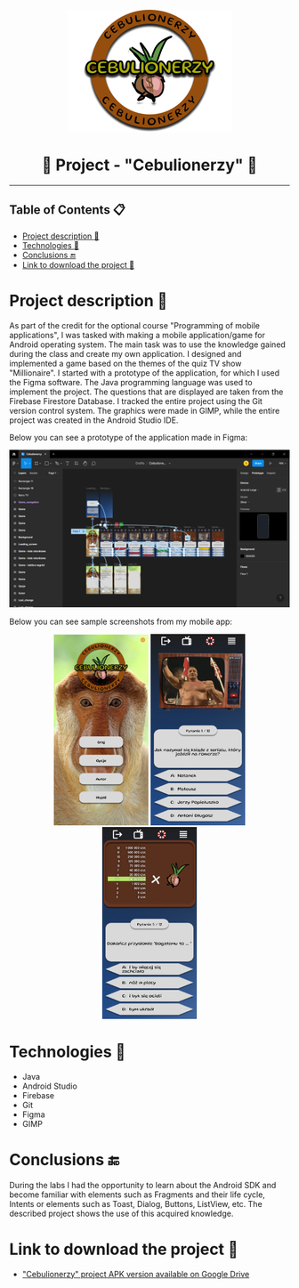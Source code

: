 <p align="center">
  <img src="assets/logo.png" />
</p>

<h1 style="text-align: center;">
    🧅 <b>Project - "Cebulionerzy"</b> 🧅
</h1>

---

## **Table of Contents** :clipboard:
- [Project description :scroll:](#project-description-scroll)
- [Technologies :hammer:](#technologies-hammer)
- [Conclusions :end:](#conclusions-end)
- [Link to download the project :iphone:](#link-to-download-the-project-iphone)

# Project description :scroll:

As part of the credit for the optional course "Programming of mobile applications", I was tasked with making a mobile application/game for Android operating system. The main task was to use the knowledge gained during the class and create my own application. I designed and implemented a game based on the themes of the quiz TV show "Millionaire". I started with a prototype of the application, for which I used the Figma software. The Java programming language was used to implement the project. The questions that are displayed are taken from the Firebase Firestore Database. I tracked the entire project using the Git version control system. The graphics were made in GIMP, while the entire project was created in the Android Studio IDE.

Below you can see a prototype of the application made in Figma:

<p align="center">
  <img src="assets/figma_screen.png"/>
</p>

Below you can see sample screenshots from my mobile app:

<p align="center">
  <img src="assets/screen_1.jpg" width="170" />
  <img src="assets/screen_2.jpg" width="170" /> 
  <img src="assets/screen_3.jpg" width="170" />
</p>

# Technologies :hammer:

- Java
- Android Studio
- Firebase
- Git
- Figma
- GIMP

# Conclusions :end:

During the labs I had the opportunity to learn about the Android SDK and become familiar with elements such as Fragments and their life cycle, Intents or elements such as Toast, Dialog, Buttons, ListView, etc. The described project shows the use of this acquired knowledge.

# Link to download the project :iphone: 

- ["Cebulionerzy" project APK version available on Google Drive](https://drive.google.com/drive/folders/1d-L1hiP1Aa6qmBPbkaIymXbjjibWLMbz?usp=sharing)
